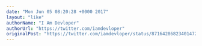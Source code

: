 ```yaml
---
date: "Mon Jun 05 08:20:28 +0000 2017"
layout: "like"
authorName: "I Am Devloper"
authorUrl: "https://twitter.com/iamdevloper"
originalPost: "https://twitter.com/iamdevloper/status/871642868234014720"
---
```

